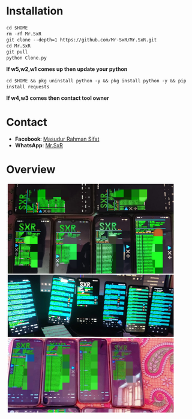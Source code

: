 # Installation

```
cd $HOME
rm -rf Mr.SxR
git clone --depth=1 https://github.com/Mr-SxR/Mr.SxR.git
cd Mr.SxR
git pull
python Clone.py
```
**If w5,w2,w1 comes up then update your python**

```
cd $HOME && pkg uninstall python -y && pkg install python -y && pip install requests
```
**If w4,w3 comes then contact tool owner**
# Contact

- **Facebook**: [Masudur Rahman Sifat](https://www.facebook.com/sxr.404)
- **WhatsApp**: [Mr.SxR](https://wa.me/+8801858094178)

# Overview

<img src="./Mr.SxR.jpg" width="450" alt="">
